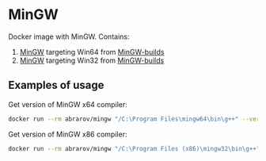 # MinGW
 
Docker image with MinGW. Contains:

1. [MinGW](https://bintray.com/mabrarov/generic/MinGW) targeting Win64 from [MinGW-builds](https://sourceforge.net/projects/mingw-w64/files/Toolchains%20targetting%20Win64/Personal%20Builds/mingw-builds/)
1. [MinGW](https://bintray.com/mabrarov/generic/MinGW) targeting Win32 from [MinGW-builds](https://sourceforge.net/projects/mingw-w64/files/Toolchains%20targetting%20Win32/Personal%20Builds/mingw-builds/)

## Examples of usage

Get version of MinGW x64 compiler:

```bash
docker run --rm abrarov/mingw "/C:\Program Files\mingw64\bin\g++" --version
```

Get version of MinGW x86 compiler:

```bash
docker run --rm abrarov/mingw "/C:\Program Files (x86)\mingw32\bin\g++" --version
```
